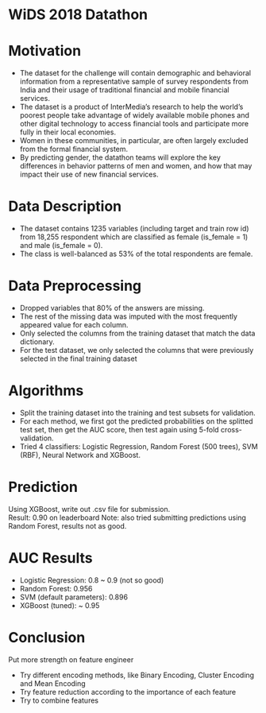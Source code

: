 # WiDS 2018 Datathon 

# Motivation
- The dataset for the challenge will contain demographic and behavioral information from a representative sample of survey respondents from India and their usage of traditional financial and mobile financial services.<br />
- The dataset is a product of InterMedia’s research to help the world’s poorest people take advantage of widely available mobile phones and other digital technology to access financial tools and participate more fully in their local economies.<br />
- Women in these communities, in particular, are often largely excluded from the formal financial system.<br />
- By predicting gender, the datathon teams will explore the key differences in behavior patterns of men and women, and how that may impact their use of new financial services.<br />


# Data Description
- The dataset contains 1235 variables (including target and train row id) from 18,255 respondent which are classified as female (is_female = 1) and male (is_female = 0).<br />
- The class is well-balanced as 53% of the total respondents are female.

# Data Preprocessing
- Dropped variables that 80% of the answers are missing. 
- The rest of the missing data was imputed with the most frequently appeared value for each column.
- Only selected the columns from the training dataset that match the data dictionary.
- For the test dataset, we only selected the columns that were previously selected in the final training dataset

# Algorithms
- Split the training dataset into the training and test subsets for validation. 
- For each method, we first got the predicted probabilities on the splitted test set, then get the AUC score, then test again using 5-fold cross-validation.
- Tried 4 classifiers: Logistic Regression, Random Forest (500 trees), SVM (RBF), Neural Network and XGBoost.

# Prediction
Using XGBoost, write out .csv file for submission. <br />
Result: 0.90 on leaderboard Note: also tried submitting predictions using Random Forest, results not as good.


# AUC Results
- Logistic Regression: 0.8 ~ 0.9 (not so good)
- Random Forest: 0.956
- SVM (default parameters): 0.896
- XGBoost (tuned): ~ 0.95


# Conclusion
Put more strength on feature engineer
- Try different encoding methods, like Binary Encoding, Cluster Encoding and Mean Encoding
- Try feature reduction according to the importance of each feature
- Try to combine features 
